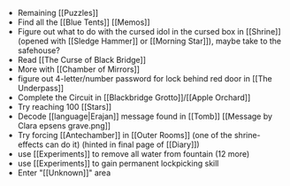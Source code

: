 - Remaining [[Puzzles]]
- Find all the [[Blue Tents]] [[Memos]]
- Figure out what to do with the cursed idol in the cursed box in [[Shrine]] (opened with [[Sledge Hammer]] or [[Morning Star]]), maybe take to the safehouse?
- Read [[The Curse of Black Bridge]]
- More with [[Chamber of Mirrors]]
- figure out 4-letter/number password for lock behind red door in [[The Underpass]] 
- Complete the Circuit in [[Blackbridge Grotto]]/[[Apple Orchard]]
- Try reaching 100 [[Stars]]
- Decode [[language|Erajan]] message found in [[Tomb]] [[Message by Clara epsens grave.png]]
- Try forcing [[Antechamber]] in [[Outer Rooms]] (one of the shrine-effects can do it) (hinted in final page of [[Diary]])
- use [[Experiments]] to remove all water from fountain (12 more)
- use [[Experiments]] to gain permanent lockpicking skill
- Enter "[[Unknown]]" area